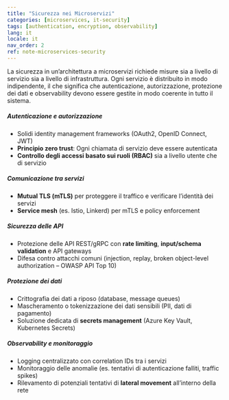 ```yaml
---
title: "Sicurezza nei Microservizi"
categories: [microservices, it-security]
tags: [authentication, encryption, observability]
lang: it
locale: it
nav_order: 2
ref: note-microservices-security
---
```

La sicurezza in un’architettura a microservizi richiede misure sia a livello di servizio sia a livello di infrastruttura. Ogni servizio è distribuito in modo indipendente, il che significa che autenticazione, autorizzazione, protezione dei dati e observability devono essere gestite in modo coerente in tutto il sistema.

##### Autenticazione e autorizzazione
- Solidi identity management frameworks (OAuth2, OpenID Connect, JWT)  
- **Principio zero trust**: Ogni chiamata di servizio deve essere autenticata  
- **Controllo degli accessi basato sui ruoli (RBAC)** sia a livello utente che di servizio  

##### Comunicazione tra servizi
- **Mutual TLS (mTLS)** per proteggere il traffico e verificare l’identità dei servizi  
- **Service mesh** (es. Istio, Linkerd) per mTLS e policy enforcement  

##### Sicurezza delle API
- Protezione delle API REST/gRPC con **rate limiting**, **input/schema validation** e API gateways  
- Difesa contro attacchi comuni (injection, replay, broken object-level authorization – OWASP API Top 10)  

##### Protezione dei dati
- Crittografia dei dati a riposo (database, message queues)  
- Mascheramento o tokenizzazione dei dati sensibili (PII, dati di pagamento)  
- Soluzione dedicata di **secrets management** (Azure Key Vault, Kubernetes Secrets)  

##### Observability e monitoraggio
- Logging centralizzato con correlation IDs tra i servizi  
- Monitoraggio delle anomalie (es. tentativi di autenticazione falliti, traffic spikes)  
- Rilevamento di potenziali tentativi di **lateral movement** all’interno della rete  